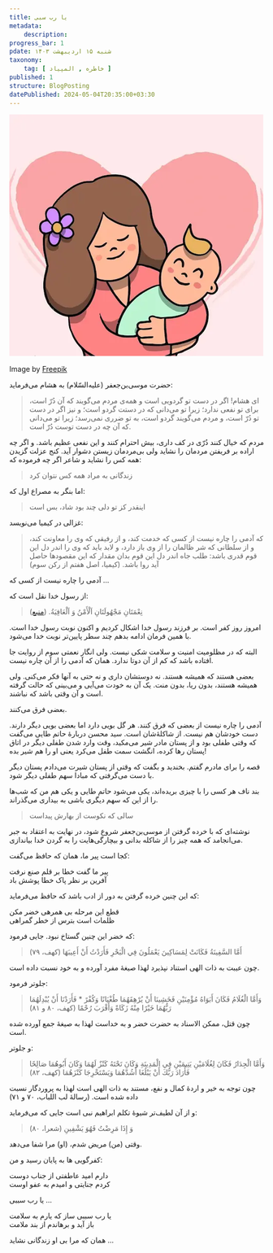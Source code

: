 ```yaml
---
title: یا رب سبی
metadata: 
    description: 
progress_bar: 1
pdate: شنبه ۱۵ اردیبهشت ۱۴۰۳
taxonomy:
    tag: [ خاطره , المپیاد ]
published: 1
structure: BlogPosting
datePublished: 2024-05-04T20:35:00+03:30
---
```

![ دختری که روی مرز ایستاده است ](mother-holding-baby-mother-s-day-background_23-2148091276.webp?classes=center&loading=lazy)
<div class="align-center">
Image by <a href="https://www.freepik.com/free-vector/mother-holding-baby-mother-s-day-background_4048800.htm#fromView=search&page=1&position=34&uuid=8c653ff3-3188-4c7d-81dd-3f5ee0ae75e4">Freepik</a>
</div>

حضرت موسی‌بن‌جعفر (علیه‌السّلام) به هشام می‌فرماید:

> ‌ای هشام! اگر در دست تو گردویی است و همه‌ی مردم می‌گویند که آن دُرّ است، برای تو نفعی ندارد؛ زیرا تو می‌دانی که در دستت گردو است؛ و نیز اگر در دست تو دُرّ است، و مردم می‌گویند گردو است، به تو ضرری نمی‌رسد؛ زیرا تو می‌دانی که آن چه در دست توست دُرّ است.

مردم که خیال کنند دُرّی در کف داری، بیش‌ احترام کنند و این نفعی عظیم باشد. و اگر چه اراده بر فریفتن مردمان را نشاید ولی بی‌مردمان زیستن دشوار آید. کنج عزلت گزیدن همه کس را نشاید و شاعر اگر چه فرموده که:

> زندگانی به مراد همه کس نتوان کرد

اما بنگر به مصراع اول که:

> اینقدر کز تو دلی چند بود شاد، بس است

غزالی در کیمیا می‌نویسد:

> که آدمی را چاره نیست از کسی که خدمت کند، و از رفیقی که وی را معاونت کند، و از سلطانی که شر ظالمان را از وی باز دارد، و لابد باید که وی را اندر دل این قوم قدری باشد: طلب جاه اندر دل این قوم بدان مقدار که این مقصودها حاصل آید روا باشد. (کیمیا، اصل هفتم از رکن سوم) 

آدمی را چاره نیست از کسی که ...

از رسول خدا نقل است که:

> نِعْمَتَانِ مَجْهُولَتَانِ اَلْأَمْنُ وَ اَلْعَافِيَةُ. ([منبع](https://hadith.inoor.ir/ar/hadith/324797/hadith-noorlib?rownumber=NaN))

امروز روز کفر است. بر فرزند رسول خدا اشکال کردیم و اکنون نوبت رسول خدا است. با همین فرمان ادامه بدهم چند سطر پایین‌تر نوبت خدا می‌شود. 

البته که در مظلومیت امنیت و سلامت شکی نیست. ولی انگار نعمتی سوم از روایت جا افتاده باشد که کم از آن دوتا ندارد. همان که آدمی را از آن چاره نیست.

بعضی هستند که همیشه هستند. نه دوستشان داری و نه حتی به آنها فکر می‌کنی. ولی همیشه هستند، بدون ریا، بدون منت. یک آن به خودت می‌آیی و می‌بینی که حالت گرفته است و آن وقتی باشد که نباشند.

بعضی فرق می‌کنند.

 آدمی را چاره نیست از بعضی که فرق کنند. هر گل بویی دارد اما بعضی بویی دیگر دارند. دست خودشان هم نیست. از شاکلهٔ‌شان است. سید محسن دربارهٔ حاتم طایی می‌گفت که وقتی طفلی بود و از پستان مادر شیر می‌مکید، وقت وارد شدن طفلی دیگر در اتاق پستان رها کرده، انگشت سمت طفل می‌کرد یعنی او را هم شیر بده!

قصه را برای مادرم گفتم. بخندید و بگفت که وقتی از پستان شیرت می‌دادم پستان دیگر با دست می‌گرفتی که مبادا سهم طفلی دیگر شود.

بند ناف هر کسی را با چیزی بریده‌اند، یکی می‌شود حاتم طایی و یکی هم من که شب‌ها را از این که سهم دیگری باشی به بیداری می‌گذراند.

> سالی که نکوست از بهارش پیداست

نوشته‌ای که با خرده گرفتن از موسی‌بن‌جعفر شروع شود، در نهایت به اعتقاد به جبر می‌انجامد که همه چیز را از شاکله‌ بدانی و بیچارگی‌هایت را به گردن خدا بیاندازی.


کجا است پیر ما، همان که حافظ می‌گفت:

پیر ما گفت خطا بر قلم صنع نرفت  
آفرین بر نظر پاک خطا پوشش باد

که این چنین خرده گرفتن به دور از ادب باشد که حافظ می‌فرماید:

قطع این مرحله بی همرهی خضر مکن  
ظلمات است بترس از خطر گمراهی

که خضر این چنین گستاخ نبود. جایی فرمود:

> أَمَّا السَّفِينَةُ فَكَانَتْ لِمَسَاكِينَ يَعْمَلُونَ فِي الْبَحْرِ فَأَرَدْتُ أَنْ أَعِيبَهَا (کهف، ۷۹)

چون عیبت به ذات الهی استناد نپذیرد لهذا صیغهٔ مفرد آورده و به خود نسبت داده است.

جلوتر فرمود:

> وَأَمَّا الْغُلَامُ فَكَانَ أَبَوَاهُ مُؤْمِنَيْنِ فَخَشِينَا أَنْ يُرْهِقَهُمَا طُغْيَانًا وَكُفْرً * فَأَرَدْنَا أَنْ يُبْدِلَهُمَا رَبُّهُمَا خَيْرًا مِنْهُ زَكَاةً وَأَقْرَبَ رُحْمًا (کهف، ۸۰ و ۸۱)

چون قتل، ممکن الاسناد به حضرت خضر و به خداست لهذا به صیغهٔ جمع آورده شده است.

و جلوتر:

> وَأَمَّا الْجِدَارُ فَكَانَ لِغُلَامَيْنِ يَتِيمَيْنِ فِي الْمَدِينَةِ وَكَانَ تَحْتَهُ كَنْزٌ لَهُمَا وَكَانَ أَبُوهُمَا صَالِحًا فَأَرَادَ رَبُّكَ أَنْ يَبْلُغَا أَشُدَّهُمَا وَيَسْتَخْرِجَا كَنْزَهُمَا (کهف، ۸۲)

چون توجه به خیر و اردهٔ کمال و نفع، مستند به ذات الهی است لهذا به پروردگار نسبت داده شده است. (رسالهٔ لب اللباب، ۷۰ و ۷۱)

و از آن لطیف‌تر شیوهٔ تکلم ابراهیم نبی است جایی که می‌فرماید:

> وَ إِذَا مَرِضْتُ فَهُوَ يَشْفِينِ (شعرا، ۸۰)

وقتی (من) مریض شدم، (او) مرا شفا می‌دهد.

کفرگویی ها به پایان رسید و من:

دارم امید عاطفتی از جناب دوست  
کردم جنایتی و امیدم به عفو اوست

یا رب سببی ...

یا رب سببی ساز که یارم به سلامت  
باز آید و برهاندم از بند ملامت

همان‌ که مرا بی او زندگانی نشاید ...